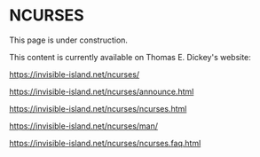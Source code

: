 # NCURSES

This page is under construction.

This content is currently available on Thomas E. Dickey's website:

https://invisible-island.net/ncurses/

https://invisible-island.net/ncurses/announce.html

https://invisible-island.net/ncurses/ncurses.html

https://invisible-island.net/ncurses/man/

https://invisible-island.net/ncurses/ncurses.faq.html
